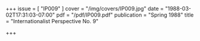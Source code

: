 +++
issue = [ "IP009" ]
cover = "/img/covers/IP009.jpg"
date = "1988-03-02T17:31:03-07:00"
pdf = "/pdf/IP009.pdf"
publication = "Spring 1988"
title = "Internationalist Perspective No. 9"

+++

